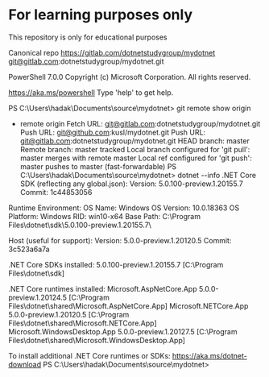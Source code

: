 # For learning purposes only

This repository is only for educational purposes

Canonical repo https://gitlab.com/dotnetstudygroup/mydotnet
git@gitlab.com:dotnetstudygroup/mydotnet.git

PowerShell 7.0.0
Copyright (c) Microsoft Corporation. All rights reserved.

https://aka.ms/powershell
Type 'help' to get help.

PS C:\Users\hadak\Documents\source\mydotnet> git remote show origin
* remote origin
  Fetch URL: git@gitlab.com:dotnetstudygroup/mydotnet.git
  Push  URL: git@github.com:kusl/mydotnet.git
  Push  URL: git@gitlab.com:dotnetstudygroup/mydotnet.git
  HEAD branch: master
  Remote branch:
    master tracked
  Local branch configured for 'git pull':
    master merges with remote master
  Local ref configured for 'git push':
    master pushes to master (fast-forwardable)
PS C:\Users\hadak\Documents\source\mydotnet> dotnet --info
.NET Core SDK (reflecting any global.json):
 Version:   5.0.100-preview.1.20155.7
 Commit:    1c44853056

Runtime Environment:
 OS Name:     Windows
 OS Version:  10.0.18363
 OS Platform: Windows
 RID:         win10-x64
 Base Path:   C:\Program Files\dotnet\sdk\5.0.100-preview.1.20155.7\

Host (useful for support):
  Version: 5.0.0-preview.1.20120.5
  Commit:  3c523a6a7a

.NET Core SDKs installed:
  5.0.100-preview.1.20155.7 [C:\Program Files\dotnet\sdk]

.NET Core runtimes installed:
  Microsoft.AspNetCore.App 5.0.0-preview.1.20124.5 [C:\Program Files\dotnet\shared\Microsoft.AspNetCore.App]
  Microsoft.NETCore.App 5.0.0-preview.1.20120.5 [C:\Program Files\dotnet\shared\Microsoft.NETCore.App]
  Microsoft.WindowsDesktop.App 5.0.0-preview.1.20127.5 [C:\Program Files\dotnet\shared\Microsoft.WindowsDesktop.App]

To install additional .NET Core runtimes or SDKs:
  https://aka.ms/dotnet-download
PS C:\Users\hadak\Documents\source\mydotnet>